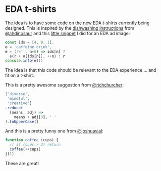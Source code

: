 # EDA t-shirts

The idea is to have some code on the new EDA t-shirts currently being designed. This is inspired by the [dishwashing instructions](dishwashing-instructions.jpg) from [@ahdinosaur](https://github.com/ahdinosaur) and this [little snippet](https://gist.github.com/don-smith/4baa0f45c4aebb8418313146c4b37227) I did for an EDA ad image:

```js
const ids = [4, 9, 1],
o = 'caffeine drink',
e = (r='', n=0) => ids[n] ?
  e(r + o[ids[n]], ++n) : r
console.info(e())
```

The idea is that this code should be relevant to the EDA experience ... and fit on a t-shirt.

This is a pretty awesome suggestion from [@richchurcher](https://github.com/richchurcher):

```js
['diverse',
 'mindful',
 'creative']
.reduce(
  (means, adj) =>
    means + adj[3], ' '
).toUpperCase()
```

And this is a pretty funny one from [@joshuavial](https://github.com/joshuavial):

```js
function coffee (cups) {
  // if (cups > 3) return
  coffee(++cups)
}(1)
```

These are great!
